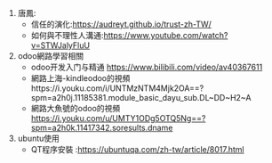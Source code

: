 1. 唐鳳:
   + 信任的演化:https://audreyt.github.io/trust-zh-TW/
   + 如何與不理性人溝通:https://www.youtube.com/watch?v=STWJalyFluU
2. odoo網路學習相關
   + odoo开发入门与精通 https://www.bilibili.com/video/av40367611
   + 網路上海-kindleodoo的視頻https://i.youku.com/i/UNTMzNTM4Mjk2OA==?spm=a2h0j.11185381.module_basic_dayu_sub.DL~DD~H2~A
   + 網路大魚號的odoo的視頻 https://i.youku.com/u/UMTY1ODg5OTQ5Ng==?spm=a2h0k.11417342.soresults.dname
3. ubuntu使用
   + QT程序安裝 :https://ubuntuqa.com/zh-tw/article/8017.html
